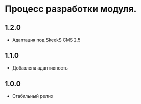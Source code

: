 Процесс разработки модуля.
==============
  
1.2.0
-----------------
  * Адаптация под SkeekS CMS 2.5

1.1.0
-----------------
  * Добавлена адаптивность

1.0.0
-----------------
  * Стабильный релиз
